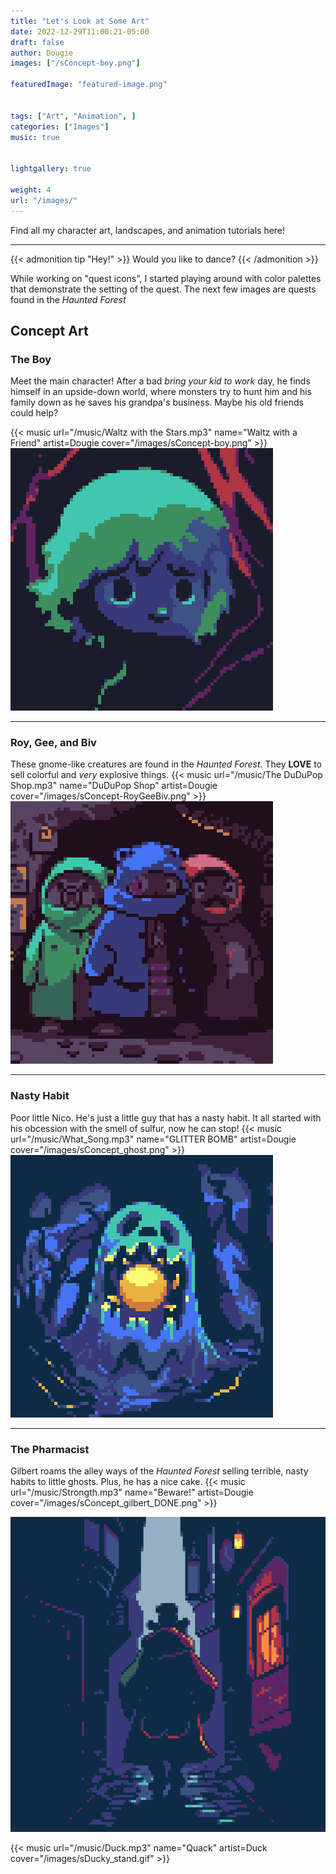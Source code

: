```yaml
---
title: "Let's Look at Some Art"
date: 2022-12-29T11:00:21-05:00
draft: false
author: Dougie
images: ["/sConcept-boy.png"]

featuredImage: "featured-image.png"


tags: ["Art", "Animation", ]
categories: ["Images"]
music: true


lightgallery: true

weight: 4
url: "/images/"
---
```

Find all my character art, landscapes, and animation tutorials here!


<!--more-->
---
{{< admonition tip "Hey!" >}}
Would you like to dance? 
{{< /admonition >}}



While working on "quest icons", I started playing around with color palettes that demonstrate the setting of the quest. The next few images are quests found in the *Haunted Forest*
## Concept Art
### The Boy
Meet the main character! After a bad *bring your kid to work* day, he finds himself in an upside-down world, where monsters try to hunt him and his family down as he saves his grandpa's business. Maybe his old friends could help?

{{< music url="/music/Waltz with the Stars.mp3" name="Waltz with a Friend" artist=Dougie cover="/images/sConcept-boy.png" >}}
![Concept Art](/images/sConcept-boy.png "The Boy")
___
### Roy, Gee, and Biv
These gnome-like creatures are found in the *Haunted Forest*. They **LOVE** to sell colorful and *very* explosive things.
{{< music url="/music/The DuDuPop Shop.mp3" name="DuDuPop Shop" artist=Dougie cover="/images/sConcept-RoyGeeBiv.png" >}}
![Concept Art](/images/sConcept-RoyGeeBiv.png "Roy, Gee, and Biv")
___
### Nasty Habit
Poor little Nico. He's just a little guy that has a nasty habit. It all started with his obcession with the smell of sulfur, now he can stop!
{{< music url="/music/What_Song.mp3" name="GLITTER BOMB" artist=Dougie cover="/images/sConcept_ghost.png" >}}
![Concept Art](/images/sConcept_ghost.png "Nico Urns")
___
### The Pharmacist
Gilbert roams the alley ways of the *Haunted Forest* selling terrible, nasty habits to little ghosts. Plus, he has a nice cake.
{{< music url="/music/Strongth.mp3" name="Beware!" artist=Dougie cover="/images/sConcept_gilbert_DONE.png" >}}

![Concept Art](/images/sConcept_gilbert_DONE.png "Gilbert Tomb")

{{< music url="/music/Duck.mp3" name="Quack" artist=Duck cover="/images/sDucky_stand.gif" >}}

